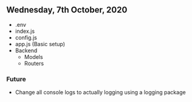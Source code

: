 ## Wednesday, 7th October, 2020
-   .env
-   index.js
-   config.js
-   app.js (Basic setup)
-   Backend
    -   Models
    -   Routers


### Future
-   Change all console logs to actually logging using a logging
package